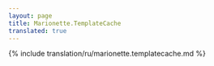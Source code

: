 ```yaml
---
layout: page
title: Marionette.TemplateCache
translated: true
---
```


{% include translation/ru/marionette.templatecache.md %}